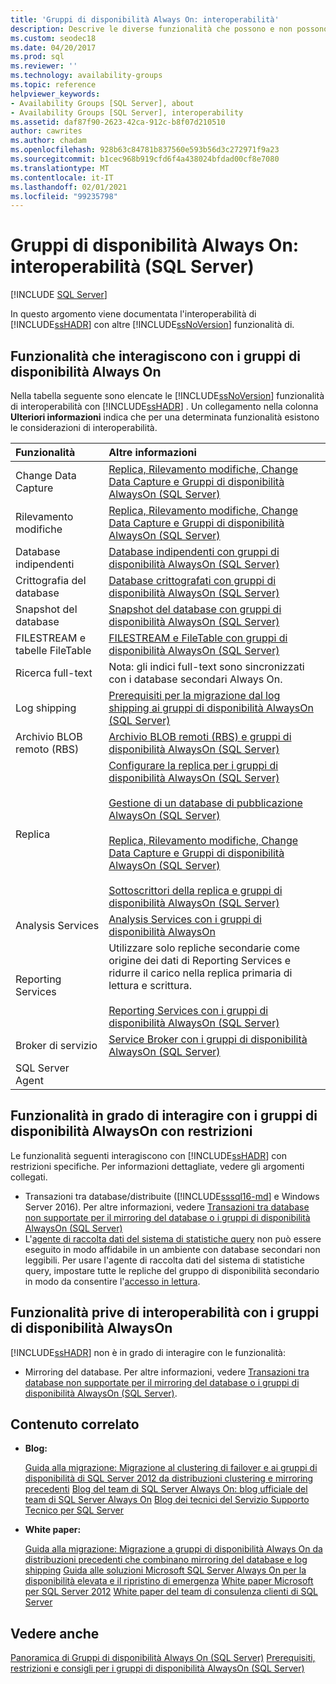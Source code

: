 ```yaml
---
title: 'Gruppi di disponibilità Always On: interoperabilità'
description: Descrive le diverse funzionalità che possono e non possono funzionare insieme a un gruppo di disponibilità Always On.
ms.custom: seodec18
ms.date: 04/20/2017
ms.prod: sql
ms.reviewer: ''
ms.technology: availability-groups
ms.topic: reference
helpviewer_keywords:
- Availability Groups [SQL Server], about
- Availability Groups [SQL Server], interoperability
ms.assetid: daf87f90-2623-42ca-912c-b8f07d210510
author: cawrites
ms.author: chadam
ms.openlocfilehash: 928b63c84781b837560e593b56d3c272971f9a23
ms.sourcegitcommit: b1cec968b919cfd6f4a438024bfdad00cf8e7080
ms.translationtype: MT
ms.contentlocale: it-IT
ms.lasthandoff: 02/01/2021
ms.locfileid: "99235798"
---
```

# <a name="always-on-availability-groups-interoperability-sql-server"></a>Gruppi di disponibilità Always On: interoperabilità (SQL Server)
[!INCLUDE [SQL Server](../../../includes/applies-to-version/sqlserver.md)]

In questo argomento viene documentata l'interoperabilità di [!INCLUDE[ssHADR](../../../includes/sshadr-md.md)] con altre [!INCLUDE[ssNoVersion](../../../includes/ssnoversion-md.md)] funzionalità di.

## <a name="features-that-interoperate-with-always-on-availability-groups"></a><a name="Interop"></a> Funzionalità che interagiscono con i gruppi di disponibilità Always On

Nella tabella seguente sono elencate le [!INCLUDE[ssNoVersion](../../../includes/ssnoversion-md.md)] funzionalità di interoperabilità con [!INCLUDE[ssHADR](../../../includes/sshadr-md.md)] . Un collegamento nella colonna **Ulteriori informazioni** indica che per una determinata funzionalità esistono le considerazioni di interoperabilità.

|Funzionalità|Altre informazioni|
|:------|:---------------|
|Change Data Capture|[Replica, Rilevamento modifiche, Change Data Capture e Gruppi di disponibilità AlwaysOn &#40;SQL Server&#41;](../../../database-engine/availability-groups/windows/replicate-track-change-data-capture-always-on-availability.md)|
|Rilevamento modifiche|[Replica, Rilevamento modifiche, Change Data Capture e Gruppi di disponibilità AlwaysOn &#40;SQL Server&#41;](../../../database-engine/availability-groups/windows/replicate-track-change-data-capture-always-on-availability.md)|
|Database indipendenti|[Database indipendenti con gruppi di disponibilità AlwaysOn &#40;SQL Server&#41;](../../../database-engine/availability-groups/windows/contained-databases-with-always-on-availability-groups-sql-server.md)|
|Crittografia del database|[Database crittografati con gruppi di disponibilità AlwaysOn &#40;SQL Server&#41;](../../../database-engine/availability-groups/windows/encrypted-databases-with-always-on-availability-groups-sql-server.md)|
|Snapshot del database|[Snapshot del database con gruppi di disponibilità AlwaysOn &#40;SQL Server&#41;](../../../database-engine/availability-groups/windows/database-snapshots-with-always-on-availability-groups-sql-server.md)|
|FILESTREAM e tabelle FileTable|[FILESTREAM e FileTable con gruppi di disponibilità AlwaysOn &#40;SQL Server&#41;](../../../database-engine/availability-groups/windows/filestream-and-filetable-with-always-on-availability-groups-sql-server.md)|
|Ricerca full-text|Nota: gli indici full-text sono sincronizzati con i database secondari Always On.|
|Log shipping|[Prerequisiti per la migrazione dal log shipping ai gruppi di disponibilità AlwaysOn &#40;SQL Server&#41;](../../../database-engine/availability-groups/windows/prereqs-migrating-log-shipping-to-always-on-availability-groups.md)|
|Archivio BLOB remoto (RBS)|[Archivio BLOB remoti &#40;RBS&#41; e gruppi di disponibilità AlwaysOn &#40;SQL Server&#41;](../../../database-engine/availability-groups/windows/remote-blob-store-rbs-and-always-on-availability-groups-sql-server.md)|
|Replica|[Configurare la replica per i gruppi di disponibilità AlwaysOn &#40;SQL Server&#41;](../../../database-engine/availability-groups/windows/configure-replication-for-always-on-availability-groups-sql-server.md)<br /><br /> [Gestione di un database di pubblicazione AlwaysOn &#40;SQL Server&#41;](../../../database-engine/availability-groups/windows/maintaining-an-always-on-publication-database-sql-server.md)<br /><br /> [Replica, Rilevamento modifiche, Change Data Capture e Gruppi di disponibilità AlwaysOn &#40;SQL Server&#41;](../../../database-engine/availability-groups/windows/replicate-track-change-data-capture-always-on-availability.md)<br /><br /> [Sottoscrittori della replica e gruppi di disponibilità AlwaysOn &#40;SQL Server&#41;](../../../database-engine/availability-groups/windows/replication-subscribers-and-always-on-availability-groups-sql-server.md)|
|Analysis Services|[Analysis Services con i gruppi di disponibilità AlwaysOn](../../../database-engine/availability-groups/windows/analysis-services-with-always-on-availability-groups.md)|
|Reporting Services|Utilizzare solo repliche secondarie come origine dei dati di Reporting Services e ridurre il carico nella replica primaria di lettura e scrittura.<br /><br /> [Reporting Services con i gruppi di disponibilità AlwaysOn &#40;SQL Server&#41;](../../../database-engine/availability-groups/windows/reporting-services-with-always-on-availability-groups-sql-server.md)|
|Broker di servizio|[Service Broker con i gruppi di disponibilità AlwaysOn &#40;SQL Server&#41;](../../../database-engine/availability-groups/windows/service-broker-with-always-on-availability-groups-sql-server.md)|
|SQL Server Agent|&nbsp;|

## <a name="features-that-interoperate-with-always-on-availability-groups-with-restrictions"></a><a name="restrictions"></a> Funzionalità in grado di interagire con i gruppi di disponibilità AlwaysOn con restrizioni

Le funzionalità seguenti interagiscono con [!INCLUDE[ssHADR](../../../includes/sshadr-md.md)] con restrizioni specifiche. Per informazioni dettagliate, vedere gli argomenti collegati.

- Transazioni tra database/distribuite ([!INCLUDE[sssql16-md](../../../includes/sssql16-md.md)] e Windows Server 2016). Per altre informazioni, vedere [Transazioni tra database non supportate per il mirroring del database o i gruppi di disponibilità AlwaysOn &#40;SQL Server&#41;](../../../database-engine/availability-groups/windows/transactions-always-on-availability-and-database-mirroring.md)
- L'[agente di raccolta dati del sistema di statistiche query](../../../relational-databases/data-collection/system-data-collection-set-reports.md#Query) non può essere eseguito in modo affidabile in un ambiente con database secondari non leggibili. Per usare l'agente di raccolta dati del sistema di statistiche query, impostare tutte le repliche del gruppo di disponibilità secondario in modo da consentire l'[accesso in lettura](configure-read-only-access-on-an-availability-replica-sql-server.md). 

## <a name="features-that-do-not-interoperate-with-always-on-availability-groups"></a><a name="NoInterop"></a> Funzionalità prive di interoperabilità con i gruppi di disponibilità AlwaysOn

[!INCLUDE[ssHADR](../../../includes/sshadr-md.md)] non è in grado di interagire con le funzionalità:

- Mirroring del database. Per altre informazioni, vedere [Transazioni tra database non supportate per il mirroring del database o i gruppi di disponibilità AlwaysOn &#40;SQL Server&#41;](../../../database-engine/availability-groups/windows/transactions-always-on-availability-and-database-mirroring.md).

## <a name="related-content"></a><a name="RelatedContent"></a> Contenuto correlato

- **Blog:**

  [Guida alla migrazione: Migrazione al clustering di failover e ai gruppi di disponibilità di SQL Server 2012 da distribuzioni clustering e mirroring precedenti](/archive/blogs/sqlalwayson/now-available-migration-guide-migrating-to-sql-server-2012-failover-clustering-and-availability-groups-from-prior-clustering-and-mirroring-deployments)
  [Blog del team di SQL Server Always On: blog ufficiale del team di SQL Server Always On](/archive/blogs/sqlalwayson/)
  [Blog dei tecnici del Servizio Supporto Tecnico per SQL Server](/archive/blogs/psssql/)

- **White paper:**

  [Guida alla migrazione: Migrazione a gruppi di disponibilità Always On da distribuzioni precedenti che combinano mirroring del database e log shipping](/previous-versions/sql/sql-server-2012/jj635217(v=msdn.10))
  [Guida alle soluzioni Microsoft SQL Server Always On per la disponibilità elevata e il ripristino di emergenza](/previous-versions/sql/sql-server-2012/hh781257(v=msdn.10))
  [White paper Microsoft per SQL Server 2012](https://social.technet.microsoft.com/wiki/contents/articles/13146.white-paper-gallery-for-sql-server.aspx#[Category]SQLServer2012)
  [White paper del team di consulenza clienti di SQL Server](https://techcommunity.microsoft.com/t5/DataCAT/bg-p/DataCAT/)

## <a name="see-also"></a>Vedere anche

[Panoramica di Gruppi di disponibilità Always On &#40;SQL Server&#41;](../../../database-engine/availability-groups/windows/overview-of-always-on-availability-groups-sql-server.md)
[Prerequisiti, restrizioni e consigli per i gruppi di disponibilità AlwaysOn &#40;SQL Server&#41;](../../../database-engine/availability-groups/windows/prereqs-restrictions-recommendations-always-on-availability.md)